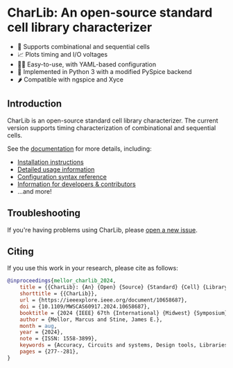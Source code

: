 # CharLib: An open-source standard cell library characterizer

- 🔩 Supports combinational and sequential cells
- 📈 Plots timing and I/O voltages
- 🧑‍💻 Easy-to-use, with YAML-based configuration
- 🐍 Implemented in Python 3 with a modified PySpice backend
- 🌶️ Compatible with ngspice and Xyce

## Introduction
CharLib is an open-source standard cell library characterizer. The current version supports timing
characterization of combinational and sequential cells.

See the [documentation](https://stineje.github.io/CharLib/) for more details, including:
- [Installation instructions](https://stineje.github.io/CharLib/chapters/02_installation.html)
- [Detailed usage information](https://stineje.github.io/CharLib/chapters/03_user_guide.html)
- [Configuration syntax reference](https://stineje.github.io/CharLib/chapters/04_syntax_reference.html)
- [Information for developers & contributors](https://stineje.github.io/CharLib/chapters/05_contributing.html)
- ...and more!

## Troubleshooting
If you're having problems using CharLib, please [open a new issue](https://github.com/stineje/CharLib/issues/new/choose).

## Citing
If you use this work in your research, please cite as follows:

```bibtex
@inproceedings{mellor_charlib_2024,
    title = {{CharLib}: {An} {Open} {Source} {Standard} {Cell} {Library} {Characterizer}},
    shorttitle = {{CharLib}},
    url = {https://ieeexplore.ieee.org/document/10658687},
    doi = {10.1109/MWSCAS60917.2024.10658687},
    booktitle = {2024 {IEEE} 67th {International} {Midwest} {Symposium} on {Circuits} and {Systems} ({MWSCAS})},
    author = {Mellor, Marcus and Stine, James E.},
    month = aug,
    year = {2024},
    note = {ISSN: 1558-3899},
    keywords = {Accuracy, Circuits and systems, Design tools, Libraries, Micrometers, Process control, Silicon},
    pages = {277--281},
}
```
